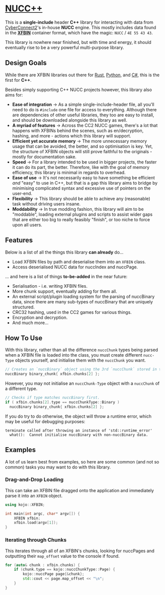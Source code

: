 # [NUCC++](https://github.com/KojoBailey/nucc-cpp-library/)
This is a **single-include** header **C++** library for interacting with data from [CyberConnect2](https://jojomodding.miraheze.org/wiki/CyberConnect2)'s in-house **NUCC** engine. This mostly includes data found in the [**XFBIN**](https://jojomodding.miraheze.org/wiki/XFBIN) container format, which have the magic: `NUCC` / `4E 55 43 43`.

This library is nowhere near finished, but with time and energy, it should eventually rise to be a very powerful multi-purpose library.

## Design Goals
While there are XFBIN libraries out there for [Rust](https://github.com/SutandoTsukai181/xfbin-lib-rs), [Python](https://github.com/SutandoTsukai181/xfbin_lib), and [C#](https://github.com/TheLeonX/XFBIN_LIB), this is the first for **C++**.

Besides simply supporting C++ NUCC projects however, this library also aims for:
- **Ease of integration** → As a simple single-include-header file, all you'll need to do is `#include` one file for access to everything. Although there are dependencies of other useful libraries, they too are easy to install, and should be downloaded alongside this library as well.
- **A myriad of features** → Across the CC2 NUCC games, there's a lot that happens with XFBINs behind the scenes, such as en/decryption, hashing, and more - actions which this library will support.
- **Efficient yet accurate memory** → The more unnecessary memory usage that can be avoided, the better, and so optimisation is key. Yet, the structure of XFBIN objects will still prove faithful to the originals - mostly for documentation sake.
- **Speed** → For a library intended to be used in bigger projects, the faster it can do its part, the better. Therefore, like with the goal of memory efficiency, this library is minimal in regards to overhead.
- **Ease of use** → It's not necessarily easy to have something be efficient *and* "easy" to use in C++, but that is a gap this library aims to bridge by minimising complicated syntax and excessive use of pointers on the user-end.
- **Flexibility** → This library should be able to achieve any (reasonable) task without driving users insane.
- **Moddability** → In true modding fashion, this library will aim to be "moddable", loading external plugins and scripts to assist wider gaps that are either too big to really feasibly "finish", or too niche to force upon all users.

## Features
Below is a list of all the things this library **can already** do...
- Load XFBIN files by path and deserialise them into an `XFBIN` class.
- Access deserialised NUCC data for nuccIndex and nuccPage.

... and here is a list of things **to-be-added** in the near future:
- Serialisation - i.e. writing XFBIN files.
- More chunk support, eventually adding for them all.
- An external script/plugin loading system for the parsing of nuccBinary data, since there are many sub-types of nuccBinary that are uniquely structured.
- CRC32 hashing, used in the CC2 games for various things.
- Encryption and decryption.
- And much more...

## How To Use
With this library, rather than all the difference `nuccChunk` types being parsed when a XFBIN file is loaded into the class, you must create different `nucc-Type` objects yourself, and initialise them with the `nuccChunk` you want.
```cpp
// Creates an `nuccBinary` object using the 3rd `nuccChunk` stored in the `xfbin` object.
nuccBinary binary_chunk{ xfbin.chunks[2] };
```

However, you may not initialise an `nuccChunk-Type` object with a `nuccChunk` of a different type.
```cpp
// Checks if type matches nuccBinary first.
if ( xfbin.chunks[2].type == nuccChunkType::Binary )
  nuccBinary binary_chunk{ xfbin.chunks[2] };
```

If you do try to do otherwise, the object will throw a runtime error, which may be useful for debugging purposes:
```
terminate called after throwing an instance of 'std::runtime_error'
  what():  Cannot initialise nuccBinary with non-nuccBinary data.
```

## Examples
A lot of us learn best from examples, so here are some common (and not so common) tasks you may want to do with this library.

### Drag-and-Drop Loading
This can take an XFBIN file dragged onto the application and immediately parse it into an `XFBIN` object.
```cpp
using kojo::XFBIN;

int main(int argc, char* argv[]) {
    XFBIN xfbin;
    xfbin.load(argv[1]);
}
```

### Iterating through Chunks
This iterates through all of an XFBIN's chunks, looking for nuccPages and outputting their `map_offset` value to the console if found.
```cpp
for (auto& chunk : xfbin.chunks) {
    if (chunk.type == kojo::nuccChunkType::Page) {
        kojo::nuccPage page{&chunk};
        std::cout << page.map_offset << "\n";
    }
}
```
